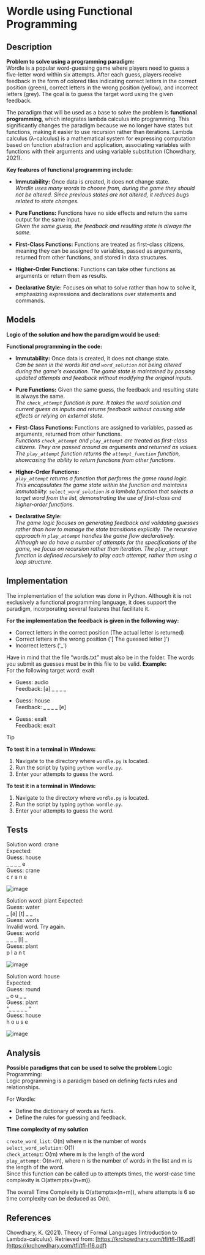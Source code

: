 # Wordle using Functional Programming


## Description


**Problem to solve using a programming paradigm:**  
Wordle is a popular word-guessing game where players need to guess a five-letter word within six attempts. After each guess, players receive feedback in the form of colored tiles indicating correct letters in the correct position (green), correct letters in the wrong position (yellow), and incorrect letters (grey). The goal is to guess the target word using the given feedback.


The paradigm that will be used as a base to solve the problem is **functional programming**, which integrates lambda calculus into programming. This significantly changes the paradigm because we no longer have states but functions, making it easier to use recursion rather than iterations. Lambda calculus (λ-calculus) is a mathematical system for expressing computation based on function abstraction and application, associating variables with functions with their arguments and using variable substitution (Chowdhary, 2021).


**Key features of functional programming include:**


- **Immutability:** Once data is created, it does not change state.  
  *Wordle uses many words to choose from, during the game they should not be altered. Since previous states are not altered, it reduces bugs related to state changes.*


- **Pure Functions:** Functions have no side effects and return the same output for the same input.  
  *Given the same guess, the feedback and resulting state is always the same.*


- **First-Class Functions:** Functions are treated as first-class citizens, meaning they can be assigned to variables, passed as arguments, returned from other functions, and stored in data structures.


- **Higher-Order Functions:** Functions can take other functions as arguments or return them as results.


- **Declarative Style:** Focuses on what to solve rather than how to solve it, emphasizing expressions and declarations over statements and commands.


## Models


**Logic of the solution and how the paradigm would be used:**


**Functional programming in the code:**


- **Immutability:** Once data is created, it does not change state.  
  *Can be seen in the words list and `word_solution` not being altered during the game's execution. The game state is maintained by passing updated attempts and feedback without modifying the original inputs.*


- **Pure Functions:** Given the same guess, the feedback and resulting state is always the same.  
  *The `check_attempt` function is pure. It takes the word solution and current guess as inputs and returns feedback without causing side effects or relying on external state.*


- **First-Class Functions:** Functions are assigned to variables, passed as arguments, returned from other functions.  
  *Functions `check_attempt` and `play_attempt` are treated as first-class citizens. They are passed around as arguments and returned as values. The `play_attempt` function returns the `attempt_function` function, showcasing the ability to return functions from other functions.*


- **Higher-Order Functions:**  
  *`play_attempt` returns a function that performs the game round logic. This encapsulates the game state within the function and maintains immutability. `select_word_solution` is a lambda function that selects a target word from the list, demonstrating the use of first-class and higher-order functions.*


- **Declarative Style:**  
  *The game logic focuses on generating feedback and validating guesses rather than how to manage the state transitions explicitly. The recursive approach in `play_attempt` handles the game flow declaratively. Although we do have a number of attempts for the specifications of the game, we focus on recursion rather than iteration. The `play_attempt` function is defined recursively to play each attempt, rather than using a loop structure.*


## Implementation


The implementation of the solution was done in Python. Although it is not exclusively a functional programming language, it does support the paradigm, incorporating several features that facilitate it. 


**For the implementation the feedback is given in the following way:**


- Correct letters in the correct position (The actual letter is returned)
- Correct letters in the wrong position ('[ The guessed letter ]')
- Incorrect letters ('_')


Have in mind that the file “words.txt” must also be in the folder. The words you submit as guesses must be in this file to be valid. 
**Example:**  
For the following target word: exalt


- Guess: audio  
  Feedback: [a] _ _ _ _


- Guess: house  
  Feedback: _ _ _ _ [e]


- Guess: exalt  
  Feedback: exalt


> [!TIP]
>
> **To test it in a terminal in Windows:**
1. Navigate to the directory where `wordle.py` is located.
2. Run the script by typing `python wordle.py`.
3. Enter your attempts to guess the word.
> 
**To test it in a terminal in Windows:**


1. Navigate to the directory where `wordle.py` is located.
2. Run the script by typing `python wordle.py`.
3. Enter your attempts to guess the word.


## Tests
Solution word: crane  
Expected:  
Guess: house  
_ _ _ _ e   
Guess: crane  
c r a n e   

![image](https://github.com/ZValer/Wordle/assets/111622587/190b11dd-8d5e-4556-8bc6-2f0987861c76)  

Solution word: plant 
Expected:  
Guess: water  
_ [a] [t] _ _   
Guess: worls  
Invalid word. Try again.  
Guess: world  
_ _ _ [l] _  
Guess: plant  
p l a n t  


![image](https://github.com/ZValer/Wordle/assets/111622587/e5ca4bf2-90e3-48a3-adc3-d448fc7793ca)  

Solution word:  house  
Expected:  
Guess: round  
_ o u _ _   
Guess: plant  
"_ _ _ _ _ "  
Guess: house  
h o u s e   

![image](https://github.com/ZValer/Wordle/assets/111622587/a8198203-b101-4b75-9716-ab2969e0d5c0)

## Analysis


**Possible paradigms that can be used to solve the problem**
Logic Programming:  
Logic programming is a paradigm based on defining facts rules and relationships. 

For Wordle:
- Define the dictionary of words as facts.
- Define the rules for guessing and feedback.

**Time complexity of my solution**

`create_word_list`: O(n) where n is the number of words  
`select_word_solution`: O(1)  
`check_attempt`: O(m) where m is the length of the word  
`play_attempt`: O(n+m), where n is the number of words in the list and m is the length of the word.  
Since this function can be called up to attempts times, the worst-case time complexity is O(attempts×(n+m)).
 
The overall Time Complexity is O(attempts×(n+m)), where attempts is 6 so time complexity can be deduced as O(n).


## References


Chowdhary, K. (2021). Theory of Formal Languages (Introduction to Lambda-calculus). Retrieved from: [https://krchowdhary.com/tfl/tfl-l16.pdf](https://krchowdhary.com/tfl/tfl-l16.pdf)



